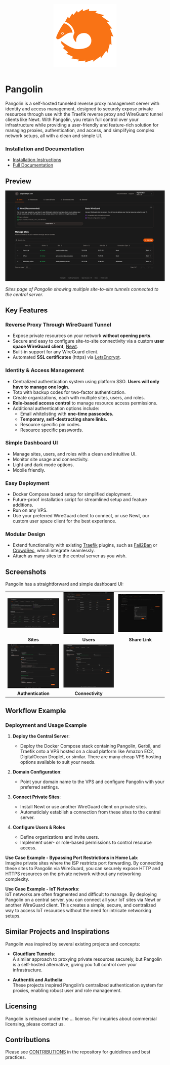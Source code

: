 <p align="center">
    <img src="public/logo/pangolin_orange.svg" alt="Pangolin" style="margin: 10px 0; width: 200px;">
</p>

# Pangolin

Pangolin is a self-hosted tunneled reverse proxy management server with identity and access management, designed to securely expose private resources through use with the Traefik reverse proxy and WireGuard tunnel clients like Newt. With Pangolin, you retain full control over your infrastructure while providing a user-friendly and feature-rich solution for managing proxies, authentication, and access, and simplifying complex network setups, all with a clean and simple UI.

### Installation and Documentation

-   [Installation Instructions](https://docs.fossorial.io/Getting%20Started/quick-install)
-   [Full Documentation](https://docs.fossorial.io)

## Preview

<img src="public/screenshots/sites.png" alt="Preview"/>

_Sites page of Pangolin showing multiple site-to-site tunnels connected to the central server._

## Key Features

### Reverse Proxy Through WireGuard Tunnel

-   Expose private resources on your network **without opening ports**.
-   Secure and easy to configure site-to-site connectivity via a custom **user space WireGuard client**, [Newt](https://github.com/fosrl/newt).
-   Built-in support for any WireGuard client.
-   Automated **SSL certificates** (https) via [LetsEncrypt](https://letsencrypt.org/).

### Identity & Access Management

-   Centralized authentication system using platform SSO. **Users will only have to manage one login.**
-   Totp with backup codes for two-factor authentication.
-   Create organizations, each with multiple sites, users, and roles.
-   **Role-based access control** to manage resource access permissions.
-   Additional authentication options include:
    -   Email whitelisting with **one-time passcodes.**
    -   **Temporary, self-destructing share links.**
    -   Resource specific pin codes.
    -   Resource specific passwords.

### Simple Dashboard UI

-   Manage sites, users, and roles with a clean and intuitive UI.
-   Monitor site usage and connectivity.
-   Light and dark mode options.
-   Mobile friendly.

### Easy Deployment

-   Docker Compose based setup for simplified deployment.
-   Future-proof installation script for streamlined setup and feature additions.
-   Run on any VPS.
-   Use your preferred WireGuard client to connect, or use Newt, our custom user space client for the best experience.

### Modular Design

-   Extend functionality with existing [Traefik](https://github.com/traefik/traefik) plugins, such as [Fail2Ban](https://plugins.traefik.io/plugins/628c9ebcffc0cd18356a979f/fail2-ban) or [CrowdSec](https://plugins.traefik.io/plugins/6335346ca4caa9ddeffda116/crowdsec-bouncer-traefik-plugin), which integrate seamlessly.
-   Attach as many sites to the central server as you wish.

## Screenshots

Pangolin has a straightforward and simple dashboard UI:

<div align="center">
  <table>
  <tr>
      <td align="center"><img src="public/screenshots/sites.png" alt="Sites Example" width="200"/></td>
      <td align="center"><img src="public/screenshots/users.png" alt="Users Example" width="200"/></td>
      <td align="center"><img src="public/screenshots/share-link.png" alt="Share Link Example" width="200"/></td>
    </tr>
    <tr>
      <td align="center"><b>Sites</b></td>
      <td align="center"><b>Users</b></td>
      <td align="center"><b>Share Link</b></td>
    </tr>
    <tr>
      <td align="center"><img src="public/screenshots/auth.png" alt="Authentication Example" width="200"/></td>
      <td align="center"><img src="public/screenshots/connectivity.png" alt="Connectivity Example" width="200"/></td>
      <td align="center"></td>
    </tr>
    <tr>
      <td align="center"><b>Authentication</b></td>
      <td align="center"><b>Connectivity</b></td>
      <td align="center"><b></b></td>
    </tr>
  </table>
</div>

## Workflow Example

### Deployment and Usage Example

1. **Deploy the Central Server**:

    - Deploy the Docker Compose stack containing Pangolin, Gerbil, and Traefik onto a VPS hosted on a cloud platform like Amazon EC2, DigitalOcean Droplet, or similar. There are many cheap VPS hosting options available to suit your needs.

2. **Domain Configuration**:

    - Point your domain name to the VPS and configure Pangolin with your preferred settings.

3. **Connect Private Sites**:
    - Install Newt or use another WireGuard client on private sites.
    - Automaticlaly establish a connection from these sites to the central server.
4. **Configure Users & Roles**
    - Define organizations and invite users.
    - Implement user- or role-based permissions to control resource access.

**Use Case Example - Bypassing Port Restrictions in Home Lab**:  
 Imagine private sites where the ISP restricts port forwarding. By connecting these sites to Pangolin via WireGuard, you can securely expose HTTP and HTTPS resources on the private network without any networking complexity.

**Use Case Example - IoT Networks**:  
 IoT networks are often fragmented and difficult to manage. By deploying Pangolin on a central server, you can connect all your IoT sites via Newt or another WireGuard client. This creates a simple, secure, and centralized way to access IoT resources without the need for intricate networking setups.

## Similar Projects and Inspirations

Pangolin was inspired by several existing projects and concepts:

-   **Cloudflare Tunnels**:  
    A similar approach to proxying private resources securely, but Pangolin is a self-hosted alternative, giving you full control over your infrastructure.

-   **Authentik and Authelia**:  
    These projects inspired Pangolin’s centralized authentication system for proxies, enabling robust user and role management.

## Licensing

Pangolin is released under the ... license. For inquiries about commercial licensing, please contact us.

## Contributions

Please see [CONTRIBUTIONS](./CONTRIBUTIONS.md) in the repository for guidelines and best practices.
